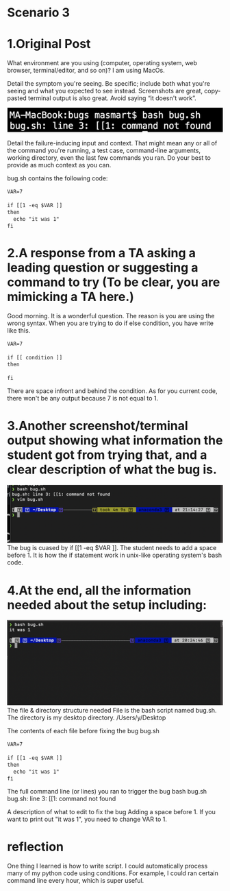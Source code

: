 # Scenario 3


# 1.Original Post
What environment are you using (computer, operating system, web browser, terminal/editor, and so on)?
I am using MacOs.


Detail the symptom you're seeing. Be specific; include both what you're seeing and what you expected to see instead. Screenshots are great, copy-pasted terminal output is also great. Avoid saying “it doesn't work”.

![image info](lab5.png)


Detail the failure-inducing input and context. That might mean any or all of the command you're running, a test case, command-line arguments, working directory, even the last few commands you ran. Do your best to provide as much context as you can.

bug.sh contains the following code:
```
VAR=7

if [[1 -eq $VAR ]]
then
  echo "it was 1"
fi
```

# 2.A response from a TA asking a leading question or suggesting a command to try (To be clear, you are mimicking a TA here.)
Good morning. It is a wonderful question. 
The reason is you are using the wrong syntax.
When you are trying to do if else condition, you have write like this.

```
VAR=7

if [[ condition ]]
then

fi
```
There are space infront and behind the condition. As for you current code, there won't be any output because 7 is not equal to 1.

# 3.Another screenshot/terminal output showing what information the student got from trying that, and a clear description of what the bug is.
![image info](lab5_3.png)
The bug is cuased by if [[1 -eq $VAR ]].
The student needs to add a space before 1. It is how the if statement work in unix-like operating system's bash code.


# 4.At the end, all the information needed about the setup including:

![image info](lab5_2.png)
The file & directory structure needed
File is the bash script named bug.sh.
The directory is my desktop directory.
/Users/y/Desktop

The contents of each file before fixing the bug
bug.sh
```
VAR=7

if [[1 -eq $VAR ]]
then
  echo "it was 1"
fi
```

The full command line (or lines) you ran to trigger the bug
bash bug.sh
bug.sh: line 3: [[1: command not found

A description of what to edit to fix the bug
Adding a space before 1.
If you want to print out "it was 1", you need to change VAR to 1.


# reflection
One thing I learned is how to write script.
I could automatically process many of my python code using conditions.
For example, I could ran certain command line every hour, which is super useful.

